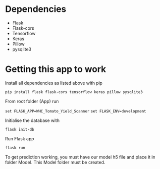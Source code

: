 # Dependencies

- Flask
- Flask-cors
- Tensorflow
- Keras
- Pillow
- pysqlite3

# Getting this app to work

Install all dependencies as listed above with pip

``pip install flask flask-cors tensorflow keras pillow pysqlite3``

From root folder (App) run

``set FLASK_APP=WHC_Tomato_Yield_Scanner``
``set FLASK_ENV=development``

Initialise the database with

``flask init-db``

Run Flask app

``flask run``

To get prediction working, you must have our model h5 file and place it in folder Model. This Model folder must be created.